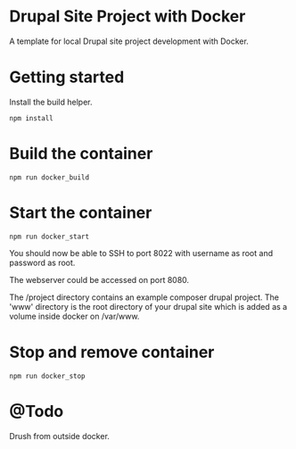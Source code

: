 # Drupal Site Project with Docker
A template for local Drupal site project development with Docker.

# Getting started
Install the build helper.
```
npm install
```

# Build the container
```
npm run docker_build
```

# Start the container
```
npm run docker_start
```
You should now be able to SSH to port 8022 with username as root and password as root.

The webserver could be accessed on port 8080.

The /project directory contains an example composer drupal project. The 'www' directory is the root directory of your drupal site which is added as a volume inside docker on /var/www.

# Stop and remove container
```
npm run docker_stop
```

# @Todo
Drush from outside docker.
